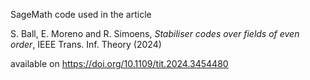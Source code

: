 SageMath code used in the article

S. Ball, E. Moreno and R. Simoens, *Stabiliser codes over fields of even order*, IEEE Trans. Inf. Theory (2024)

available on https://doi.org/10.1109/tit.2024.3454480
